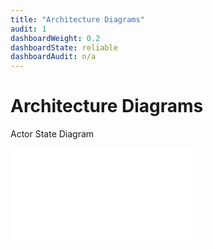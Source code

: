 ```yaml
---
title: "Architecture Diagrams"
audit: 1
dashboardWeight: 0.2
dashboardState: reliable
dashboardAudit: n/a
---
```


# Architecture Diagrams

Actor State Diagram

![Actor State Diagram](/intro/new-state-diagram.mmd)
